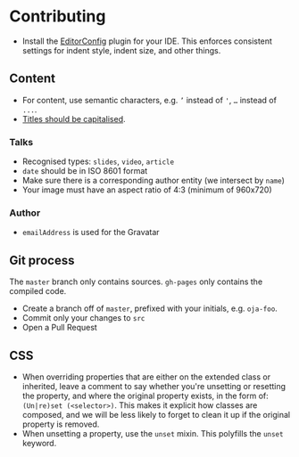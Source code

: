 # Contributing

* Install the [EditorConfig](http://editorconfig.org/) plugin for your IDE. This
  enforces consistent settings for indent style, indent size, and other things.

## Content

* For content, use semantic characters, e.g. `’` instead of `'`, `…` instead of
  `...`.
* [Titles should be capitalised](http://english.stackexchange.com/questions/14/which-words-in-a-title-should-be-capitalized/34#34).

### Talks
* Recognised types: `slides`, `video`, `article`
* `date` should be in ISO 8601 format
* Make sure there is a corresponding author entity (we intersect by `name`)
* Your image must have an aspect ratio of 4:3 (minimum of 960x720)

### Author
* `emailAddress` is used for the Gravatar

## Git process
The `master` branch only contains sources. `gh-pages` only contains the compiled
code.

* Create a branch off of ``master``, prefixed with your initials, e.g.
  `oja-foo`.
* Commit only your changes to ``src``
* Open a Pull Request

## CSS
* When overriding properties that are either on the extended class or inherited,
  leave a comment to say whether you're unsetting or resetting the property, and
  where the original property exists, in the form of: `(Un|re)set (<selector>)`.
  This makes it explicit how classes are composed, and we will be less likely to
  forget to clean it up if the original property is removed.
* When unsetting a property, use the `unset` mixin. This polyfills the `unset`
  keyword.
